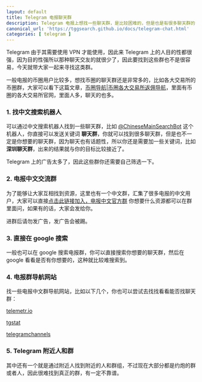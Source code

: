 ```yaml
---
layout: default
title: Telegram 电报聊天群
description: Telegram 电报上想找一些聊天群，是比较困难的，但是也是有很多聊天群的，那么这篇文章就是教大家怎么找到想要的聊天群，其次我们也构建了一个聊天群，大家也可以一起参与进来，相信随着时间的推移这个群会越来越多人。
canonical_url: 'https://tggsearch.github.io/docs/telegram-chat.html'
categories: [ telegram ]
---
```

Telegram 由于其需要使用 VPN 才能使用，因此来 Telegram 上的人目的性都很强，因为目的性强所以那种聊天交友的就很少了，因此要找到这些群也不是很容易，今天就带大家一起来寻找这类群。

一般电报的币圈用户比较多，想找币圈的聊天群还是非常多的，比如各大交易所的币圈群，大家可以看下这篇文章，[币圈导航|币圈各大交易所返佣导航](./coins-index.html)，里面有币圈的各大交易所官网，里面人多，聊天的也多。

### 1. 找中文搜索机器人
可以通过中文搜索机器人找到一些聊天群，比如 [@ChineseMainSearchBot](./302.html?target=https://t.me/ChineseMainSearchBot) 这个机器人，你直接可以发送关键词 <b>聊天群</b>，你就可以找到很多聊天群，但是也不一定是你想要的聊天群，因为聊天也有话题性，所以你还是需要加一些关键词，比如 <b>深圳聊天群</b>，出来的结果就与你的目标比较接近了。

Telegram 上的广告太多了，因此这些群你还需要自己筛选一下。

### 2. 电报中文交流群
为了能够让大家互相找到资源，这里也有一个中文群，汇集了很多电报的中文用户，大家可以直接[点击此链接加入，电报中文官方群](./302.html?target=https://t.me/chinaDianBaoFans) 你想要什么资源都可以在群里面问，如果有的话，大家会发给你。

进群后请勿发广告，发广告会被踢。
### 3. 直接在 google 搜索
一般也可以在 google 搜索电报群，你可以直接搜索你想要的聊天群，然后在 google 看看是否有你想要的，这种就比较难搜索到。

### 4. 电报群导航网站
找一些电报中文群导航网站，比如以下几个，你也可以尝试去找找看看能否找聊天群：

[telemetr.io](./302.html?target=https://telemetr.io/en/channels)

[tgstat](./302.html?target=https://tgstat.com)

[telegramchannels](./302.html?target=https://telegramchannels.me)

### 5. Telegram 附近人和群
其中还有一个就是通过附近人找到附近的人和群组，不过现在大部分都是约炮的群或者人，因此很难找到真正的群，有一定不靠谱。